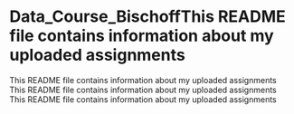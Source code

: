 # Data_Course_BischoffThis README file contains information about my uploaded assignments
This README file contains information about my uploaded assignments
This README file contains information about my uploaded assignments
This README file contains information about my uploaded assignments
